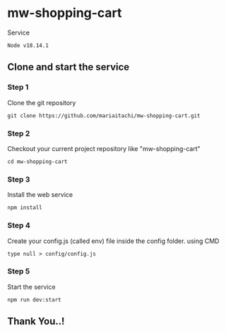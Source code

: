# mw-shopping-cart
Service
```
Node v18.14.1
```
## Clone and start the service
### Step 1
Clone the git repository
```
git clone https://github.com/mariaitachi/mw-shopping-cart.git
```
### Step 2
Checkout your current project repository like "mw-shopping-cart"
```
cd mw-shopping-cart
```
### Step 3
Install the web service
```
npm install
```
### Step 4
Create your config.js (called env) file inside the config folder.
using CMD
```
type null > config/config.js
```
### Step 5
Start the service
```
npm run dev:start
```

## Thank You..!